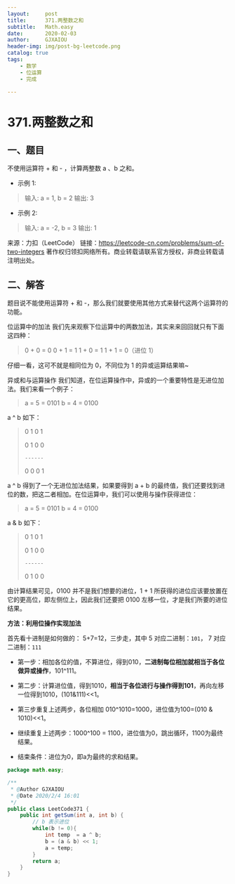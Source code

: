 ```yaml
---
layout:     post
title:      371.两整数之和
subtitle:   Math.easy
date:       2020-02-03
author:     GJXAIOU
header-img: img/post-bg-leetcode.png
catalog: true
tags:
    - 数学
    - 位运算
	- 完成

---
```


# 371.两整数之和

## 一、题目

不使用运算符 + 和 - ，计算两整数 a 、b 之和。

- 示例 1:

> 输入: a = 1, b = 2
> 输出: 3

- 示例 2:

> 输入: a = -2, b = 3
> 输出: 1

来源：力扣（LeetCode）
链接：https://leetcode-cn.com/problems/sum-of-two-integers
著作权归领扣网络所有。商业转载请联系官方授权，非商业转载请注明出处。



## 二、解答

题目说不能使用运算符 + 和 -，那么我们就要使用其他方式来替代这两个运算符的功能。

位运算中的加法
我们先来观察下位运算中的两数加法，其实来来回回就只有下面这四种：

> 0 + 0 = 0
> 0 + 1 = 1
> 1 + 0 = 1
> 1 + 1 = 0（进位 1）

仔细一看，这可不就是相同位为 0，不同位为 1 的异或运算结果嘛~

异或和与运算操作
我们知道，在位运算操作中，异或的一个重要特性是无进位加法。我们来看一个例子：

> a = 5 = 0101
> b = 4 = 0100

a ^ b 如下：

> 0 1 0 1
>
> 0 1 0 0
>
> `------`
>
> 0 0 0 1

a ^ b 得到了一个无进位加法结果，如果要得到 a + b 的最终值，我们还要找到进位的数，把这二者相加。在位运算中，我们可以使用与操作获得进位：

> a = 5 = 0101
> b = 4 = 0100

a & b 如下：

> 0 1 0 1
>
> 0 1 0 0
>
> `------`
>
> 0 1 0 0

由计算结果可见，0100 并不是我们想要的进位，1 + 1 所获得的进位应该要放置在它的更高位，即左侧位上，因此我们还要把 0100 左移一位，才是我们所要的进位结果。



**方法：利用位操作实现加法**

首先看十进制是如何做的： 5+7=12，三步走，其中 5 对应二进制：`101`， 7 对应二进制：`111`

- 第一步：相加各位的值，不算进位，得到010，**二进制每位相加就相当于各位做异或操作**，101^111。

- 第二步：计算进位值，得到1010，**相当于各位进行与操作得到101**，再向左移一位得到1010，(101&111)<<1。

- 第三步重复上述两步，各位相加 010^1010=1000，进位值为100=(010 & 1010)<<1。

- 继续重复上述两步：1000^100 = 1100，进位值为0，跳出循环，1100为最终结果。

- 结束条件：进位为0，即a为最终的求和结果。

```java
package math.easy;

/**
 * @Author GJXAIOU
 * @Date 2020/2/4 16:01
 */
public class LeetCode371 {
    public int getSum(int a, int b) {
        // b 表示进位
        while(b != 0){
            int temp  = a ^ b;
            b = (a & b) << 1;
            a = temp;
        }
        return a;
    }
}

```

